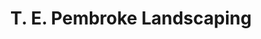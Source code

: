 ---
title: "T. E. Pembroke Landscaping"
url: /montpelier/t-e-pembroke-landscaping/
shop: Garten-Center
---